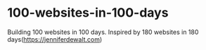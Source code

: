 # 100-websites-in-100-days
Building 100 websites in 100 days. Inspired by 180 websites in 180 days(https://jenniferdewalt.com)
